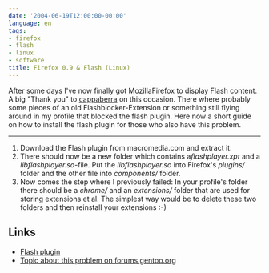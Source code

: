 ```yaml
---
date: '2004-06-19T12:00:00-00:00'
language: en
tags:
- firefox
- flash
- linux
- software
title: Firefox 0.9 & Flash (Linux)
---
```



After some days I've now finally got MozillaFirefox to display Flash content. A big "Thank you" to <a href="http://forums.gentoo.org/viewtopic.php?t=186600&amp;highlight=firefox+flash"> cappaberra</a> on this occasion. There where probably some pieces of an old Flashblocker-Extension or something still flying around in my profile that blocked the flash plugin. Here now a short guide on how to install the flash plugin for those who also have this problem.

------------

<ol>
<li>Download the Flash plugin from macromedia.com and extract it.</li>
<li>There should now be a new folder which contains a<em>flashplayer.xpt</em> and a <em>libflashplayer.so</em>-file. Put the <em>libflashplayer.so</em> into Firefox's <em>plugins/</em> folder and the other file into <em>components/</em> folder.</li>
<li>Now comes the step where I previously failed: In your profile's folder there should be a  <em>chrome/</em> and an <em>extensions/</em> folder that are used for storing extensions et al. The simplest way would be to delete these two folders and then reinstall your extensions :-)</li>
</ol>

## Links

<ul><li><a href="http://www.macromedia.com/shockwave/download/download.cgi?P1_Prod_Version=ShockwaveFlash">Flash plugin</a></li>
<li><a href="http://forums.gentoo.org/viewtopic.php?t=186600&amp;highlight=firefox+flash">Topic about this problem on forums.gentoo.org</a></li>
</ul>
